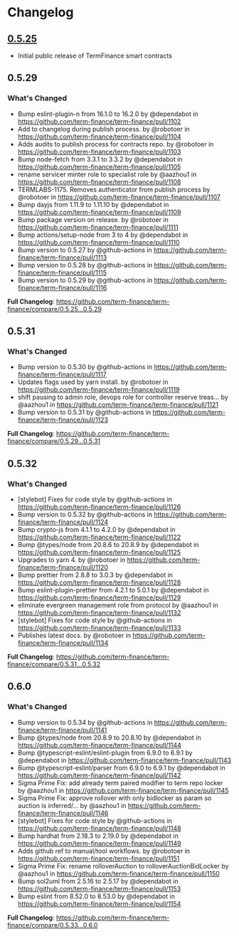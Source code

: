 # Changelog

## [0.5.25](https://github.com/term-finance/term-finance-contracts/releases/tag/0.5.25)

* Initial public release of TermFinance smart contracts

## 0.5.29

### What's Changed
* Bump eslint-plugin-n from 16.1.0 to 16.2.0 by @dependabot in https://github.com/term-finance/term-finance/pull/1102
* Add to changelog during publish process. by @robotoer in https://github.com/term-finance/term-finance/pull/1104
* Adds audits to publish process for contracts repo. by @robotoer in https://github.com/term-finance/term-finance/pull/1103
* Bump node-fetch from 3.3.1 to 3.3.2 by @dependabot in https://github.com/term-finance/term-finance/pull/1105
* rename servicer minter role to specialist role by @aazhou1 in https://github.com/term-finance/term-finance/pull/1108
* TERMLABS-1175. Removes authenticator from publish process by @robotoer in https://github.com/term-finance/term-finance/pull/1107
* Bump dayjs from 1.11.9 to 1.11.10 by @dependabot in https://github.com/term-finance/term-finance/pull/1109
* Bump package version on release. by @robotoer in https://github.com/term-finance/term-finance/pull/1111
* Bump actions/setup-node from 3 to 4 by @dependabot in https://github.com/term-finance/term-finance/pull/1110
* Bump version to 0.5.27 by @github-actions in https://github.com/term-finance/term-finance/pull/1113
* Bump version to 0.5.28 by @github-actions in https://github.com/term-finance/term-finance/pull/1115
* Bump version to 0.5.29 by @github-actions in https://github.com/term-finance/term-finance/pull/1116


**Full Changelog**: https://github.com/term-finance/term-finance/compare/0.5.25...0.5.29

## 0.5.31

### What's Changed
* Bump version to 0.5.30 by @github-actions in https://github.com/term-finance/term-finance/pull/1117
* Updates flags used by yarn install. by @robotoer in https://github.com/term-finance/term-finance/pull/1119
* shift pausing to admin role, devops role for controller reserve treas… by @aazhou1 in https://github.com/term-finance/term-finance/pull/1121
* Bump version to 0.5.31 by @github-actions in https://github.com/term-finance/term-finance/pull/1123


**Full Changelog**: https://github.com/term-finance/term-finance/compare/0.5.29...0.5.31

## 0.5.32

### What's Changed
* [stylebot] Fixes for code style by @github-actions in https://github.com/term-finance/term-finance/pull/1126
* Bump version to 0.5.32 by @github-actions in https://github.com/term-finance/term-finance/pull/1124
* Bump crypto-js from 4.1.1 to 4.2.0 by @dependabot in https://github.com/term-finance/term-finance/pull/1122
* Bump @types/node from 20.8.6 to 20.8.9 by @dependabot in https://github.com/term-finance/term-finance/pull/1125
* Upgrades to yarn 4. by @robotoer in https://github.com/term-finance/term-finance/pull/1120
* Bump prettier from 2.8.8 to 3.0.3 by @dependabot in https://github.com/term-finance/term-finance/pull/1128
* Bump eslint-plugin-prettier from 4.2.1 to 5.0.1 by @dependabot in https://github.com/term-finance/term-finance/pull/1129
* eliminate evergreen management role from protocol by @aazhou1 in https://github.com/term-finance/term-finance/pull/1132
* [stylebot] Fixes for code style by @github-actions in https://github.com/term-finance/term-finance/pull/1133
* Publishes latest docs. by @robotoer in https://github.com/term-finance/term-finance/pull/1134


**Full Changelog**: https://github.com/term-finance/term-finance/compare/0.5.31...0.5.32

## 0.6.0

### What's Changed
* Bump version to 0.5.34 by @github-actions in https://github.com/term-finance/term-finance/pull/1141
* Bump @types/node from 20.8.9 to 20.8.10 by @dependabot in https://github.com/term-finance/term-finance/pull/1144
* Bump @typescript-eslint/eslint-plugin from 6.9.0 to 6.9.1 by @dependabot in https://github.com/term-finance/term-finance/pull/1143
* Bump @typescript-eslint/parser from 6.9.0 to 6.9.1 by @dependabot in https://github.com/term-finance/term-finance/pull/1142
* Sigma Prime Fix: add already term paired modifier to term repo locker by @aazhou1 in https://github.com/term-finance/term-finance/pull/1145
* Sigma Prime Fix: approve rollover with only bidlocker as param so auction is inferred/… by @aazhou1 in https://github.com/term-finance/term-finance/pull/1146
* [stylebot] Fixes for code style by @github-actions in https://github.com/term-finance/term-finance/pull/1148
* Bump hardhat from 2.18.3 to 2.19.0 by @dependabot in https://github.com/term-finance/term-finance/pull/1149
* Adds github ref to manual/tool workflows. by @robotoer in https://github.com/term-finance/term-finance/pull/1151
* Sigma Prime Fix: rename rolloverAuction to rolloverAuctionBidLocker by @aazhou1 in https://github.com/term-finance/term-finance/pull/1150
* Bump sol2uml from 2.5.16 to 2.5.17 by @dependabot in https://github.com/term-finance/term-finance/pull/1153
* Bump eslint from 8.52.0 to 8.53.0 by @dependabot in https://github.com/term-finance/term-finance/pull/1154


**Full Changelog**: https://github.com/term-finance/term-finance/compare/0.5.33...0.6.0
